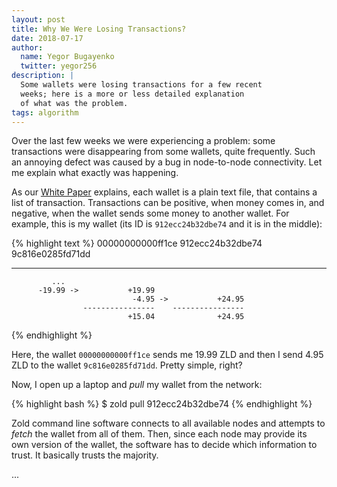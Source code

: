 ```yaml
---
layout: post
title: Why We Were Losing Transactions?
date: 2018-07-17
author:
  name: Yegor Bugayenko
  twitter: yegor256
description: |
  Some wallets were losing transactions for a few recent
  weeks; here is a more or less detailed explanation
  of what was the problem.
tags: algorithm
---
```


Over the last few weeks we were experiencing a problem:
some transactions were disappearing from some wallets, quite frequently.
Such an annoying defect was caused by a bug in node-to-node connectivity.
Let me explain what exactly was happening.

<!--more-->

As our [White Paper](https://papers.zold.io/wp.pdf) explains, each wallet
is a plain text file, that contains a list of transaction. Transactions
can be positive, when money comes in, and negative, when the wallet sends
some money to another wallet. For example, this is my wallet (its
ID is `912ecc24b32dbe74` and it is in the middle):

{% highlight text %}
00000000000ff1ce    912ecc24b32dbe74    9c816e0285fd71dd
----------------    ----------------    ----------------
             ...
          -19.99 ->           +19.99
                               -4.95 ->           +24.95
                    ----------------    ----------------
                              +15.04              +24.95
{% endhighlight %}

Here, the wallet `00000000000ff1ce` sends me 19.99 ZLD and then I send
4.95 ZLD to the wallet `9c816e0285fd71dd`. Pretty simple, right?

Now, I open up a laptop and _pull_ my wallet from the network:

{% highlight bash %}
$ zold pull 912ecc24b32dbe74
{% endhighlight %}

Zold command line software connects to all available nodes and
attempts to _fetch_ the wallet from all of them. Then, since each node
may provide its own version of the wallet, the software has to decide
which information to trust. It basically trusts the majority.

...

